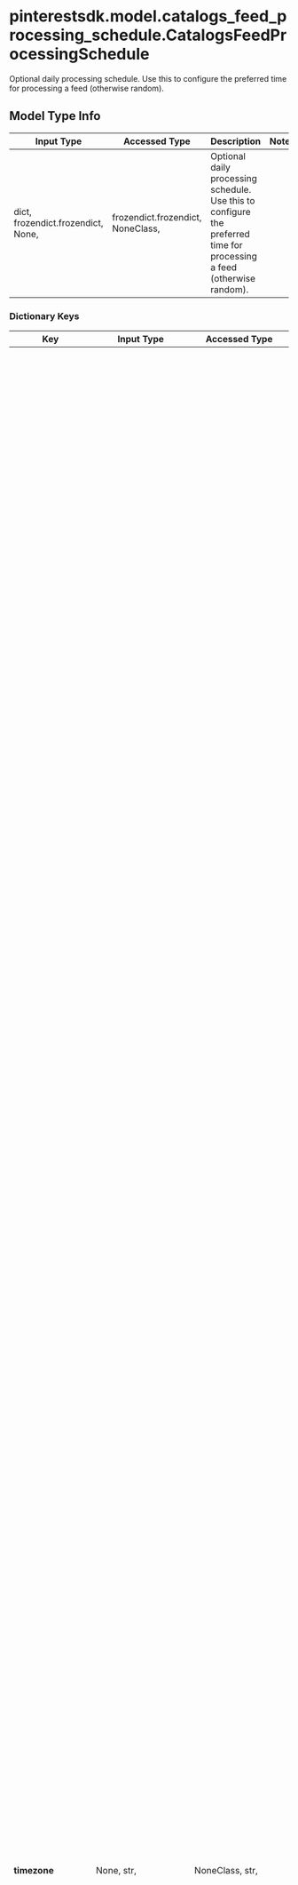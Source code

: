 # pinterestsdk.model.catalogs_feed_processing_schedule.CatalogsFeedProcessingSchedule

Optional daily processing schedule. Use this to configure the preferred time for processing a feed (otherwise random).

## Model Type Info
Input Type | Accessed Type | Description | Notes
------------ | ------------- | ------------- | -------------
dict, frozendict.frozendict, None,  | frozendict.frozendict, NoneClass,  | Optional daily processing schedule. Use this to configure the preferred time for processing a feed (otherwise random). | 

### Dictionary Keys
Key | Input Type | Accessed Type | Description | Notes
------------ | ------------- | ------------- | ------------- | -------------
**timezone** | None, str,  | NoneClass, str,  | The timezone considered for the processing schedule time. | must be one of ["Africa/Abidjan", "Africa/Accra", "Africa/Algiers", "Africa/Bissau", "Africa/Cairo", "Africa/Casablanca", "Africa/Ceuta", "Africa/El_Aaiun", "Africa/Johannesburg", "Africa/Juba", "Africa/Khartoum", "Africa/Lagos", "Africa/Maputo", "Africa/Monrovia", "Africa/Nairobi", "Africa/Ndjamena", "Africa/Sao_Tome", "Africa/Tripoli", "Africa/Tunis", "Africa/Windhoek", "America/Adak", "America/Anchorage", "America/Araguaina", "America/Argentina/Buenos_Aires", "America/Argentina/Catamarca", "America/Argentina/Cordoba", "America/Argentina/Jujuy", "America/Argentina/La_Rioja", "America/Argentina/Mendoza", "America/Argentina/Rio_Gallegos", "America/Argentina/Salta", "America/Argentina/San_Juan", "America/Argentina/San_Luis", "America/Argentina/Tucuman", "America/Argentina/Ushuaia", "America/Asuncion", "America/Atikokan", "America/Bahia", "America/Bahia_Banderas", "America/Barbados", "America/Belem", "America/Belize", "America/Blanc-Sablon", "America/Boa_Vista", "America/Bogota", "America/Boise", "America/Cambridge_Bay", "America/Campo_Grande", "America/Cancun", "America/Caracas", "America/Cayenne", "America/Chicago", "America/Chihuahua", "America/Costa_Rica", "America/Creston", "America/Cuiaba", "America/Curacao", "America/Danmarkshavn", "America/Dawson", "America/Dawson_Creek", "America/Denver", "America/Detroit", "America/Edmonton", "America/Eirunepe", "America/El_Salvador", "America/Fort_Nelson", "America/Fortaleza", "America/Glace_Bay", "America/Goose_Bay", "America/Grand_Turk", "America/Guatemala", "America/Guayaquil", "America/Guyana", "America/Halifax", "America/Havana", "America/Hermosillo", "America/Indiana/Indianapolis", "America/Indiana/Knox", "America/Indiana/Marengo", "America/Indiana/Petersburg", "America/Indiana/Tell_City", "America/Indiana/Vevay", "America/Indiana/Vincennes", "America/Indiana/Winamac", "America/Inuvik", "America/Iqaluit", "America/Jamaica", "America/Juneau", "America/Kentucky/Louisville", "America/Kentucky/Monticello", "America/La_Paz", "America/Lima", "America/Los_Angeles", "America/Maceio", "America/Managua", "America/Manaus", "America/Martinique", "America/Matamoros", "America/Mazatlan", "America/Menominee", "America/Merida", "America/Metlakatla", "America/Mexico_City", "America/Miquelon", "America/Moncton", "America/Monterrey", "America/Montevideo", "America/Nassau", "America/New_York", "America/Nipigon", "America/Nome", "America/Noronha", "America/North_Dakota/Beulah", "America/North_Dakota/Center", "America/North_Dakota/New_Salem", "America/Nuuk", "America/Ojinaga", "America/Panama", "America/Pangnirtung", "America/Paramaribo", "America/Phoenix", "America/Port-au-Prince", "America/Port_of_Spain", "America/Porto_Velho", "America/Puerto_Rico", "America/Punta_Arenas", "America/Rainy_River", "America/Rankin_Inlet", "America/Recife", "America/Regina", "America/Resolute", "America/Rio_Branco", "America/Santarem", "America/Santiago", "America/Santo_Domingo", "America/Sao_Paulo", "America/Scoresbysund", "America/Sitka", "America/St_Johns", "America/Swift_Current", "America/Tegucigalpa", "America/Thule", "America/Thunder_Bay", "America/Tijuana", "America/Toronto", "America/Vancouver", "America/Whitehorse", "America/Winnipeg", "America/Yakutat", "America/Yellowknife", "Antarctica/Casey", "Antarctica/Davis", "Antarctica/DumontDUrville", "Antarctica/Macquarie", "Antarctica/Mawson", "Antarctica/Palmer", "Antarctica/Rothera", "Antarctica/Syowa", "Antarctica/Troll", "Antarctica/Vostok", "Asia/Almaty", "Asia/Amman", "Asia/Anadyr", "Asia/Aqtau", "Asia/Aqtobe", "Asia/Ashgabat", "Asia/Atyrau", "Asia/Baghdad", "Asia/Baku", "Asia/Bangkok", "Asia/Barnaul", "Asia/Beirut", "Asia/Bishkek", "Asia/Brunei", "Asia/Chita", "Asia/Choibalsan", "Asia/Colombo", "Asia/Damascus", "Asia/Dhaka", "Asia/Dili", "Asia/Dubai", "Asia/Dushanbe", "Asia/Famagusta", "Asia/Gaza", "Asia/Hebron", "Asia/Ho_Chi_Minh", "Asia/Hong_Kong", "Asia/Hovd", "Asia/Irkutsk", "Asia/Jakarta", "Asia/Jayapura", "Asia/Jerusalem", "Asia/Kabul", "Asia/Kamchatka", "Asia/Karachi", "Asia/Kathmandu", "Asia/Khandyga", "Asia/Kolkata", "Asia/Krasnoyarsk", "Asia/Kuala_Lumpur", "Asia/Kuching", "Asia/Macau", "Asia/Magadan", "Asia/Makassar", "Asia/Manila", "Asia/Nicosia", "Asia/Novokuznetsk", "Asia/Novosibirsk", "Asia/Omsk", "Asia/Oral", "Asia/Pontianak", "Asia/Pyongyang", "Asia/Qatar", "Asia/Qostanay", "Asia/Qyzylorda", "Asia/Riyadh", "Asia/Sakhalin", "Asia/Samarkand", "Asia/Seoul", "Asia/Shanghai", "Asia/Singapore", "Asia/Srednekolymsk", "Asia/Taipei", "Asia/Tashkent", "Asia/Tbilisi", "Asia/Tehran", "Asia/Thimphu", "Asia/Tokyo", "Asia/Tomsk", "Asia/Ulaanbaatar", "Asia/Urumqi", "Asia/Ust-Nera", "Asia/Vladivostok", "Asia/Yakutsk", "Asia/Yangon", "Asia/Yekaterinburg", "Asia/Yerevan", "Atlantic/Azores", "Atlantic/Bermuda", "Atlantic/Canary", "Atlantic/Cape_Verde", "Atlantic/Faroe", "Atlantic/Madeira", "Atlantic/Reykjavik", "Atlantic/South_Georgia", "Atlantic/Stanley", "Australia/Adelaide", "Australia/Brisbane", "Australia/Broken_Hill", "Australia/Currie", "Australia/Darwin", "Australia/Eucla", "Australia/Hobart", "Australia/Lindeman", "Australia/Lord_Howe", "Australia/Melbourne", "Australia/Perth", "Australia/Sydney", "CET", "CST6CDT", "EET", "EST", "EST5EDT", "Etc/GMT", "Etc/GMT+1", "Etc/GMT+10", "Etc/GMT+11", "Etc/GMT+12", "Etc/GMT+2", "Etc/GMT+3", "Etc/GMT+4", "Etc/GMT+5", "Etc/GMT+6", "Etc/GMT+7", "Etc/GMT+8", "Etc/GMT+9", "Etc/GMT-1", "Etc/GMT-10", "Etc/GMT-11", "Etc/GMT-12", "Etc/GMT-13", "Etc/GMT-14", "Etc/GMT-2", "Etc/GMT-3", "Etc/GMT-4", "Etc/GMT-5", "Etc/GMT-6", "Etc/GMT-7", "Etc/GMT-8", "Etc/GMT-9", "Etc/UTC", "Europe/Amsterdam", "Europe/Andorra", "Europe/Astrakhan", "Europe/Athens", "Europe/Belgrade", "Europe/Berlin", "Europe/Brussels", "Europe/Bucharest", "Europe/Budapest", "Europe/Chisinau", "Europe/Copenhagen", "Europe/Dublin", "Europe/Gibraltar", "Europe/Helsinki", "Europe/Istanbul", "Europe/Kaliningrad", "Europe/Kiev", "Europe/Kirov", "Europe/Lisbon", "Europe/London", "Europe/Luxembourg", "Europe/Madrid", "Europe/Malta", "Europe/Minsk", "Europe/Monaco", "Europe/Moscow", "Europe/Oslo", "Europe/Paris", "Europe/Prague", "Europe/Riga", "Europe/Rome", "Europe/Samara", "Europe/Saratov", "Europe/Simferopol", "Europe/Sofia", "Europe/Stockholm", "Europe/Tallinn", "Europe/Tirane", "Europe/Ulyanovsk", "Europe/Uzhgorod", "Europe/Vienna", "Europe/Vilnius", "Europe/Volgograd", "Europe/Warsaw", "Europe/Zaporozhye", "Europe/Zurich", "HST", "Indian/Chagos", "Indian/Christmas", "Indian/Cocos", "Indian/Kerguelen", "Indian/Mahe", "Indian/Maldives", "Indian/Mauritius", "Indian/Reunion", "MET", "MST", "MST7MDT", "PST8PDT", "Pacific/Apia", "Pacific/Auckland", "Pacific/Bougainville", "Pacific/Chatham", "Pacific/Chuuk", "Pacific/Easter", "Pacific/Efate", "Pacific/Enderbury", "Pacific/Fakaofo", "Pacific/Fiji", "Pacific/Funafuti", "Pacific/Galapagos", "Pacific/Gambier", "Pacific/Guadalcanal", "Pacific/Guam", "Pacific/Honolulu", "Pacific/Kiritimati", "Pacific/Kosrae", "Pacific/Kwajalein", "Pacific/Majuro", "Pacific/Marquesas", "Pacific/Nauru", "Pacific/Niue", "Pacific/Norfolk", "Pacific/Noumea", "Pacific/Pago_Pago", "Pacific/Palau", "Pacific/Pitcairn", "Pacific/Pohnpei", "Pacific/Port_Moresby", "Pacific/Rarotonga", "Pacific/Tahiti", "Pacific/Tarawa", "Pacific/Tongatapu", "Pacific/Wake", "Pacific/Wallis", "WET", None, ] 
**time** | str,  | str,  | A time in format HH:MM with leading 0 (zero) | 
**any_string_name** | dict, frozendict.frozendict, str, date, datetime, int, float, bool, decimal.Decimal, None, list, tuple, bytes, io.FileIO, io.BufferedReader | frozendict.frozendict, str, BoolClass, decimal.Decimal, NoneClass, tuple, bytes, FileIO | any string name can be used but the value must be the correct type | [optional]

[[Back to Model list]](../../README.md#documentation-for-models) [[Back to API list]](../../README.md#documentation-for-api-endpoints) [[Back to README]](../../README.md)

